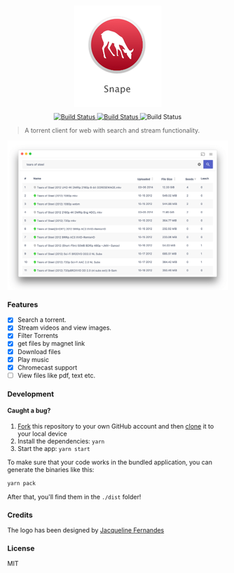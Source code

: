 <p align="center">
  <img src="./logo.png" align="center" alt="" width="200"/>
</p>

<p align="center">
<a href="https://travis-ci.org/ritz078/embed.js">
<img src="https://travis-ci.org/ritz078/embed.js.svg?branch=master" alt="Build Status" style="max-width:100%;">
</a>
<a href="https://ci.appveyor.com/project/ritz078/snape-w59ql">
<img src="https://ci.appveyor.com/api/projects/status/ug8htkw6156wgvq9/branch/master?svg=true" alt="Build Status" style="max-width:100%;">
</a>
<img src="https://img.shields.io/badge/styled_with-prettier-ff69b4.svg" alt="Build Status" style="max-width:100%;">
</p>

> A torrent client for web with search and stream functionality.

<p align="center">
  <img src="./demo.png" align="center"/>
</p>

### Features
- [x] Search a torrent. 
- [x] Stream videos and view images.
- [x] Filter Torrents
- [x] get files by magnet link
- [x] Download files
- [x] Play music
- [x] Chromecast support
- [ ] View files like pdf, text etc.

### Development

#### Caught a bug?

1. [Fork](https://help.github.com/articles/fork-a-repo/) this repository to your own GitHub account and then [clone](https://help.github.com/articles/cloning-a-repository/) it to your local device
2. Install the dependencies: `yarn`
3. Start the app: `yarn start`

To make sure that your code works in the bundled application, you can generate the binaries like this:

```bash
yarn pack
```

After that, you'll find them in the `./dist` folder!

### Credits

The logo has been designed by [Jacqueline Fernandes](https://thenounproject.com/jacquelinefernandes/)

### License 
MIT

